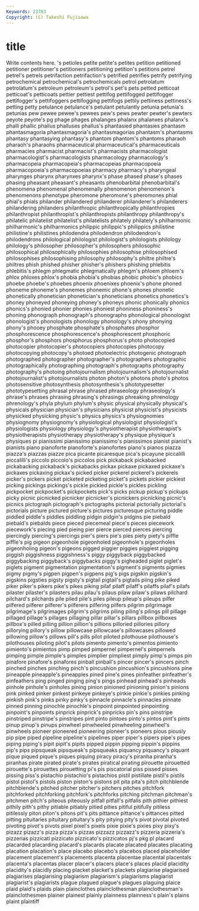```yaml
---
Keywords: 23783 
Copyright: (C) Takeshi Fujisawa
---
```


# title

Write contents here.
's petioles petite petite's petites petition petitioned petitioner petitioner's petitioners
petitioning petition's petitions petrel petrel's petrels petrifaction petrifaction's petrified petrifies
petrify petrifying petrochemical petrochemical's petrochemicals petrol petrolatum petrolatum's petroleum petroleum's
petrol's pet's pets petted petticoat petticoat's petticoats pettier pettiest pettifog
pettifogged pettifogger pettifogger's pettifoggers pettifogging pettifogs pettily pettiness pettiness's petting
petty petulance petulance's petulant petulantly petunia petunia's petunias pew pewee
pewee's pewees pew's pews pewter pewter's pewters peyote peyote's pg
phage phages phalanges phalanx phalanxes phalanx's phalli phallic phallus phalluses
phallus's phantasied phantasies phantasm phantasmagoria phantasmagoria's phantasmagorias phantasm's phantasms phantasy
phantasying phantasy's phantom phantom's phantoms pharaoh pharaoh's pharaohs pharmaceutical pharmaceutical's
pharmaceuticals pharmacies pharmacist pharmacist's pharmacists pharmacologist pharmacologist's pharmacologists pharmacology pharmacology's
pharmacopeia pharmacopeia's pharmacopeias pharmacopoeia pharmacopoeia's pharmacopoeias pharmacy pharmacy's pharyngeal pharynges
pharynx pharynxes pharynx's phase phased phase's phases phasing pheasant pheasant's
pheasants phenobarbital phenobarbital's phenomena phenomenal phenomenally phenomenon phenomenon's phenomenons phenotype
pheromone pheromone's pheromones phial phial's phials philander philandered philanderer philanderer's
philanderers philandering philanders philanthropic philanthropically philanthropies philanthropist philanthropist's philanthropists philanthropy
philanthropy's philatelic philatelist philatelist's philatelists philately philately's philharmonic philharmonic's philharmonics
philippic philippic's philippics philistine philistine's philistines philodendra philodendron philodendron's philodendrons
philological philologist philologist's philologists philology philology's philosopher philosopher's philosophers philosophic
philosophical philosophically philosophies philosophise philosophised philosophises philosophising philosophy philosophy's philtre
philtre's philtres phish phished phisher phisher's phishers phishing phlebitis phlebitis's
phlegm phlegmatic phlegmatically phlegm's phloem phloem's phlox phloxes phlox's phobia
phobia's phobias phobic phobic's phobics phoebe phoebe's phoebes phoenix phoenixes
phoenix's phone phoned phoneme phoneme's phonemes phonemic phone's phones phonetic
phonetically phonetician phonetician's phoneticians phonetics phonetics's phoney phoneyed phoneying phoney's
phoneys phonic phonically phonics phonics's phonied phonier phonies phoniest phoniness
phoniness's phoning phonograph phonograph's phonographs phonological phonologist phonologist's phonologists phonology
phonology's phony phonying phony's phooey phosphate phosphate's phosphates phosphor phosphorescence
phosphorescence's phosphorescent phosphoric phosphor's phosphors phosphorus phosphorus's photo photocopied photocopier
photocopier's photocopiers photocopies photocopy photocopying photocopy's photoed photoelectric photogenic photograph
photographed photographer photographer's photographers photographic photographically photographing photograph's photographs photography
photography's photoing photojournalism photojournalism's photojournalist photojournalist's photojournalists photon photon's photons
photo's photos photosensitive photosynthesis photosynthesis's phototypesetter phototypesetting phrasal phrase phrased
phraseology phraseology's phrase's phrases phrasing phrasing's phrasings phreaking phrenology phrenology's
phyla phylum phylum's physic physical physically physical's physicals physician physician's
physicians physicist physicist's physicists physicked physicking physic's physics physics's physiognomies
physiognomy physiognomy's physiological physiologist physiologist's physiologists physiology physiology's physiotherapist physiotherapist's
physiotherapists physiotherapy physiotherapy's physique physique's physiques pi pianissimi pianissimo pianissimo's
pianissimos pianist pianist's pianists piano pianoforte pianoforte's pianofortes piano's pianos
piazza piazza's piazzas piazze pica picante picaresque pica's picayune piccalilli
piccalilli's piccolo piccolo's piccolos pick pickaback pickabacked pickabacking pickaback's pickabacks
pickax pickaxe pickaxed pickaxe's pickaxes pickaxing pickax's picked picker pickerel
pickerel's pickerels picker's pickers picket picketed picketing picket's pickets pickier
pickiest picking pickings pickings's pickle pickled pickle's pickles pickling pickpocket
pickpocket's pickpockets pick's picks pickup pickup's pickups picky picnic picnicked
picnicker picnicker's picnickers picnicking picnic's picnics pictograph pictograph's pictographs pictorial
pictorially pictorial's pictorials picture pictured picture's pictures picturesque picturing piddle
piddled piddle's piddles piddling pidgin pidgin's pidgins pie piebald piebald's
piebalds piece pieced piecemeal piece's pieces piecework piecework's piecing pied
pieing pier pierce pierced pierces piercing piercingly piercing's piercings pier's
piers pie's pies piety piety's piffle piffle's pig pigeon pigeonhole
pigeonholed pigeonhole's pigeonholes pigeonholing pigeon's pigeons pigged piggier piggies piggiest
pigging piggish piggishness piggishness's piggy piggyback piggybacked piggybacking piggyback's piggybacks
piggy's pigheaded piglet piglet's piglets pigment pigmentation pigmentation's pigment's pigments
pigmies pigmy pigmy's pigpen pigpen's pigpens pig's pigs pigskin pigskin's
pigskins pigsties pigsty pigsty's pigtail pigtail's pigtails piing pike piked
piker piker's pikers pike's pikes piking pilaf pilaff pilaff's pilaffs
pilaf's pilafs pilaster pilaster's pilasters pilau pilau's pilaus pilaw pilaw's
pilaws pilchard pilchard's pilchards pile piled pile's piles pileup pileup's
pileups pilfer pilfered pilferer pilferer's pilferers pilfering pilfers pilgrim pilgrimage
pilgrimage's pilgrimages pilgrim's pilgrims piling piling's pilings pill pillage pillaged
pillage's pillages pillaging pillar pillar's pillars pillbox pillboxes pillbox's pilled
pilling pillion pillion's pillions pilloried pillories pillory pillorying pillory's pillow
pillowcase pillowcase's pillowcases pillowed pillowing pillow's pillows pill's pills pilot
piloted pilothouse pilothouse's pilothouses piloting pilot's pilots pimento pimento's pimentos
pimiento pimiento's pimientos pimp pimped pimpernel pimpernel's pimpernels pimping pimple
pimple's pimples pimplier pimpliest pimply pimp's pimps pin pinafore pinafore's
pinafores pinball pinball's pincer pincer's pincers pinch pinched pinches pinching
pinch's pincushion pincushion's pincushions pine pineapple pineapple's pineapples pined pine's
pines pinfeather pinfeather's pinfeathers ping pinged pinging ping's pings pinhead
pinhead's pinheads pinhole pinhole's pinholes pining pinion pinioned pinioning pinion's
pinions pink pinked pinker pinkest pinkeye pinkeye's pinkie pinkie's pinkies
pinking pinkish pink's pinks pinky pinky's pinnacle pinnacle's pinnacles pinnate
pinned pinning pinochle pinochle's pinpoint pinpointed pinpointing pinpoint's pinpoints pinprick
pinprick's pinpricks pin's pins pinstripe pinstriped pinstripe's pinstripes pint pinto
pintoes pinto's pintos pint's pints pinup pinup's pinups pinwheel pinwheeled
pinwheeling pinwheel's pinwheels pioneer pioneered pioneering pioneer's pioneers pious piously
pip pipe piped pipeline pipeline's pipelines piper piper's pipers pipe's
pipes piping piping's pipit pipit's pipits pipped pippin pipping pippin's
pippins pip's pips pipsqueak pipsqueak's pipsqueaks piquancy piquancy's piquant pique
piqued pique's piques piquing piracy piracy's piranha piranha's piranhas pirate
pirated pirate's pirates piratical pirating pirouette pirouetted pirouette's pirouettes pirouetting
pi's pis piscatorial piss pissed pisses pissing piss's pistachio pistachio's
pistachios pistil pistillate pistil's pistils pistol pistol's pistols piston piston's
pistons pit pita pita's pitch pitchblende pitchblende's pitched pitcher pitcher's
pitchers pitches pitchfork pitchforked pitchforking pitchfork's pitchforks pitching pitchman pitchman's
pitchmen pitch's piteous piteously pitfall pitfall's pitfalls pith pithier pithiest
pithily pith's pithy pitiable pitiably pitied pities pitiful pitifully pitiless
pitilessly piton piton's pitons pit's pits pittance pittance's pittances pitted
pitting pituitaries pituitary pituitary's pity pitying pity's pivot pivotal pivoted
pivoting pivot's pivots pixel pixel's pixels pixie pixie's pixies pixy
pixy's pizazz pizazz's pizza pizza's pizzas pizzazz pizzazz's pizzeria pizzeria's
pizzerias pizzicati pizzicato pizzicato's pizzicatos pj's pkg pl placard placarded
placarding placard's placards placate placated placates placating placation placation's place
placebo placebo's placebos placed placeholder placement placement's placements placenta placentae
placental placentals placenta's placentas placer placer's placers place's places placid
placidity placidity's placidly placing placket placket's plackets plagiarise plagiarised plagiarises
plagiarising plagiarism plagiarism's plagiarisms plagiarist plagiarist's plagiarists plague plagued plague's
plagues plaguing plaice plaid plaid's plaids plain plainclothes plainclothesman plainclothesman's
plainclothesmen plainer plainest plainly plainness plainness's plain's plains plaint plaintiff
